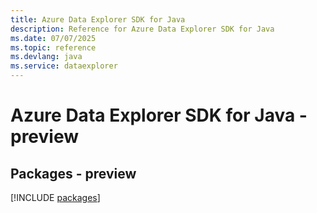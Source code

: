 ```yaml
---
title: Azure Data Explorer SDK for Java
description: Reference for Azure Data Explorer SDK for Java
ms.date: 07/07/2025
ms.topic: reference
ms.devlang: java
ms.service: dataexplorer
---
```

# Azure Data Explorer SDK for Java - preview
## Packages - preview
[!INCLUDE [packages](data-explorer-index.md)]
